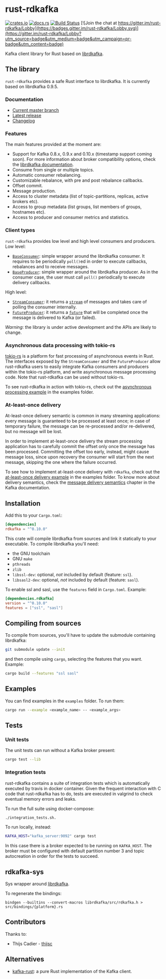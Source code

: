 # rust-rdkafka

[![crates.io](https://img.shields.io/crates/v/rdkafka.svg)](https://crates.io/crates/rdkafka)
[![docs.rs](https://docs.rs/rdkafka/badge.svg)](https://docs.rs/rdkafka/)
[![Build Status](https://travis-ci.org/fede1024/rust-rdkafka.svg?branch=master)](https://travis-ci.org/fede1024/rust-rdkafka)
[![Join the chat at https://gitter.im/rust-rdkafka/Lobby](https://badges.gitter.im/rust-rdkafka/Lobby.svg)](https://gitter.im/rust-rdkafka/Lobby?utm_source=badge&utm_medium=badge&utm_campaign=pr-badge&utm_content=badge)

Kafka client library for Rust based on [librdkafka].

## The library
`rust-rdkafka` provides a safe Rust interface to librdkafka. It is currently based on librdkafka 0.9.5.

### Documentation

- [Current master branch](https://fede1024.github.io/rust-rdkafka/)
- [Latest release](https://docs.rs/rdkafka/)
- [Changelog](https://github.com/fede1024/rust-rdkafka/blob/master/changelog.md)

### Features

The main features provided at the moment are:

- Support for Kafka 0.8.x, 0.9.x and 0.10.x (timestamp support coming soon). For more information about  broker compatibility options, check the [librdkafka documentation].
- Consume from single or multiple topics.
- Automatic consumer rebalancing.
- Customizable rebalance, with pre and post rebalance callbacks.
- Offset commit.
- Message production.
- Access to cluster metadata (list of topic-partitions, replicas, active brokers etc).
- Access to group metadata (list groups, list members of groups, hostnames etc).
- Access to producer and consumer metrics and statistics.

[librdkafka documentation]: https://github.com/edenhill/librdkafka/wiki/Broker-version-compatibility

### Client types

`rust-rdkafka` provides low level and high level consumers and producers. Low level:

* [`BaseConsumer`]: simple wrapper around the librdkafka consumer. It requires to be periodically `poll()`ed in order to execute callbacks, rebalances and to receive messages.
* [`BaseProducer`]: simple wrapper around the librdkafka producer. As in the consumer case, the user must call `poll()` periodically to execute delivery callbacks.

High level:

 * [`StreamConsumer`]: it returns a [`stream`] of messages and takes care of polling the consumer internally.
 * [`FutureProducer`]: it returns a [`future`] that will be completed once the message is delivered to Kafka (or failed).

[`BaseConsumer`]: https://docs.rs/rdkafka/0.10.0/rdkafka/consumer/base_consumer/struct.BaseConsumer.html
[`BaseProducer`]: https://docs.rs/rdkafka/0.10.0/rdkafka/producer/struct.BaseProducer.html
[`StreamConsumer`]: https://docs.rs/rdkafka/0.10.0/rdkafka/consumer/stream_consumer/struct.StreamConsumer.html
[`FutureProducer`]: https://docs.rs/rdkafka/0.10.0/rdkafka/producer/struct.FutureProducer.html
[librdkafka]: https://github.com/edenhill/librdkafka
[futures]: https://github.com/alexcrichton/futures-rs
[`future`]: https://docs.rs/futures/0.1.3/futures/trait.Future.html
[`stream`]: https://docs.rs/futures/0.1.3/futures/stream/trait.Stream.html

*Warning*: the library is under active development and the APIs are likely to change.

### Asynchronous data processing with tokio-rs
[tokio-rs] is a platform for fast processing of asynchronous events in Rust. The interfaces exposed by the `StreamConsumer` and the `FutureProducer` allow rust-rdkafka users to easily integrate Kafka consumers and producers within the tokio-rs platform, and write asynchronous message processing code. Note that rust-rdkafka can be used without tokio-rs.

To see rust-rdkafka in action with tokio-rs, check out the [asynchronous processing example] in the examples folder.

[tokio-rs]: https://tokio.rs/
[asynchronous processing example]: https://github.com/fede1024/rust-rdkafka/blob/master/examples/asynchronous_processing.rs

### At-least-once delivery

At-least-once delivery semantic is common in many streaming applications: every message is guaranteed to be processed at least once; in case of temporary failure, the message can be re-processed and/or re-delivered, but no message will be lost.

In order to implement at-least-once delivery the stream processing application has to carefully commit the offset only once the message has been processed. Committing the offset too early, instead, might cause message loss, since upon recovery the consumer will start from the next message, skipping the one where the failure occurred.

To see how to implement at-least-once delivery with `rdkafka`, check out the [at-least-once delivery example] in the examples folder. To know more about delivery semantics, check the [message delivery semantics] chapter in the Kafka documentation.

[at-least-once delivery example]: https://github.com/fede1024/rust-rdkafka/blob/master/examples/at_least_once.rs
[message delivery semantics]: https://kafka.apache.org/0101/documentation.html#semantics

## Installation

Add this to your `Cargo.toml`:

```toml
[dependencies]
rdkafka = "^0.10.0"
```

This crate will compile librdkafka from sources and link it statically to your executable. To compile librdkafka you'll need:

* the GNU toolchain
* GNU `make`
* `pthreads`
* `zlib`
* `libssl-dev`: optional, *not* included by default (feature: `ssl`).
* `libsasl2-dev`: optional, *not* included by default (feature: `sasl`).

To enable ssl and sasl, use the `features` field in `Cargo.toml`. Example:

```toml
[dependencies.rdkafka]
version = "^0.10.0"
features = ["ssl", "sasl"]
```

## Compiling from sources

To compile from sources, you'll have to update the submodule containing librdkafka:

```bash
git submodule update --init
```

and then compile using `cargo`, selecting the features that you want. Example:

```bash
cargo build --features "ssl sasl"
```

## Examples

You can find examples in the `examples` folder. To run them:

```bash
cargo run --example <example_name> -- <example_args>
```

## Tests

### Unit tests

The unit tests can run without a Kafka broker present:

```bash
cargo test --lib
```

### Integration tests

rust-rdkafka contains a suite of integration tests which is automatically executed by travis in
docker container. Given the frequent interaction with C code that rust-rdkafka has to do, tests
are executed in valgrind to check eventual memory errors and leaks.

To run the full suite using docker-compose:

```bash
./integration_tests.sh.
```

To run locally, instead:

```bash
KAFKA_HOST="kafka_server:9092" cargo test
```

In this case there is a broker expected to be running on `KAFKA_HOST`.
The broker must be configured with default partition number 3 and topic autocreation in order
for the tests to succeed.

## rdkafka-sys

Sys wrapper around [librdkafka](https://github.com/edenhill/librdkafka).

To regenerate the bindings:

```
bindgen --builtins --convert-macros librdkafka/src/rdkafka.h > src/bindings/{platform}.rs
```

## Contributors

Thanks to:
* Thijs Cadier - [thijsc](https://github.com/thijsc)

## Alternatives

* [kafka-rust]: a pure Rust implementation of the Kafka client.

[kafka-rust]: https://github.com/spicavigo/kafka-rust
